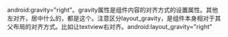 android:gravity="right"。gravity属性是组件内容的对齐方式的设置属性。其他左对齐，居中什么的，都是这个。注意区分layout_gravity，是组件本身相对于其父布局的对齐方式。比如让textview右对齐。android:layout_gravity="right"


